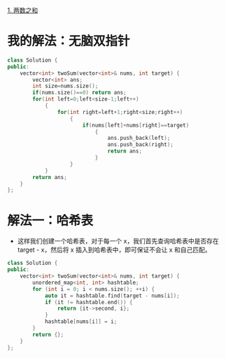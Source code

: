 [1. 两数之和](https://leetcode-cn.com/problems/two-sum/description/)



# 我的解法：无脑双指针

```C++
class Solution {
public:
    vector<int> twoSum(vector<int>& nums, int target) {
        vector<int> ans;
        int size=nums.size();
        if(nums.size()==0) return ans;
        for(int left=0;left<size-1;left++)
            {
                for(int right=left+1;right<size;right++)
                    {
                        if(nums[left]+nums[right]==target)
                            {
                                ans.push_back(left);
                                ans.push_back(right);
                                return ans;
                            }
                    }
            }
        return ans;
    }
};
```

# 解法一：哈希表
- 这样我们创建一个哈希表，对于每一个 x，我们首先查询哈希表中是否存在 target - x，然后将 x 插入到哈希表中，即可保证不会让 x 和自己匹配。

```c++
class Solution {
public:
    vector<int> twoSum(vector<int>& nums, int target) {
        unordered_map<int, int> hashtable;
        for (int i = 0; i < nums.size(); ++i) {
            auto it = hashtable.find(target - nums[i]);
            if (it != hashtable.end()) {
                return {it->second, i};
            }
            hashtable[nums[i]] = i;
        }
        return {};
    }
};

    
```
